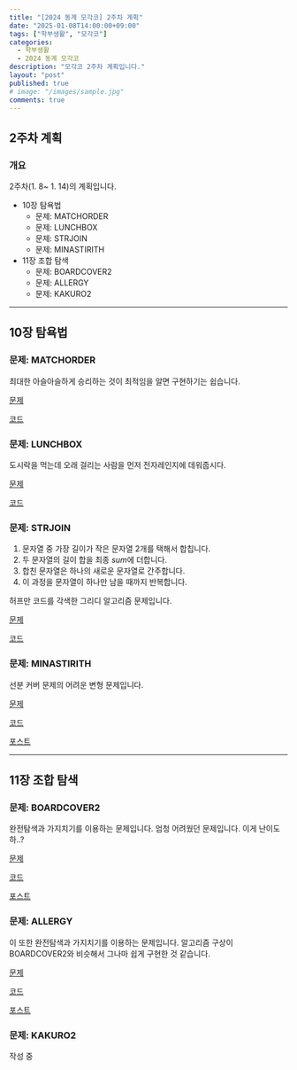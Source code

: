 ```yaml
---
title: "[2024 동계 모각코] 2주차 계획"
date: "2025-01-08T14:00:00+09:00"
tags: ["학부생활", "모각코"]
categories: 
  - 학부생활
  - 2024 동계 모각코
description: "모각코 2주차 계획입니다."
layout: "post"
published: true
# image: "/images/sample.jpg"
comments: true
---
```


## 2주차 계획
### 개요
2주차(1. 8~ 1. 14)의 계획입니다.
- 10장 탐욕법
  - 문제: MATCHORDER
  - 문제: LUNCHBOX
  - 문제: STRJOIN
  - 문제: MINASTIRITH
- 11장 조합 탐색
  - 문제: BOARDCOVER2
  - 문제: ALLERGY
  - 문제: KAKURO2

* * *

## 10장 탐욕법
### 문제: MATCHORDER
최대한 아슬아슬하게 승리하는 것이 최적임을 알면 구현하기는 쉽습니다.

[문제](https://algospot.com/judge/problem/read/MATCHORDER)

[코드](https://github.com/sossos5989/algospot/blob/main/matchorder.cc)

### 문제: LUNCHBOX
도시락을 먹는데 오래 걸리는 사람을 먼저 전자레인지에 데워줍시다.

[문제](https://algospot.com/judge/problem/read/LUNCHBOX)

[코드](https://github.com/sossos5989/algospot/blob/main/lunchbox.cc)

### 문제: STRJOIN
1. 문자열 중 가장 길이가 작은 문자열 2개를 택해서 합칩니다. 
2. 두 문자열의 길이 합을 최종 $sum$에 더합니다.
3. 합친 문자열은 하나의 새로운 문자열로 간주합니다.
4. 이 과정을 문자열이 하나만 남을 때까지 반복합니다.

허프만 코드를 각색한 그리디 알고리즘 문제입니다. 

[문제](https://algospot.com/judge/problem/read/STRJOIN)

[코드](https://github.com/sossos5989/algospot/blob/main/strjoin.cc)

### 문제: MINASTIRITH
선분 커버 문제의 어려운 변형 문제입니다.

[문제](https://algospot.com/judge/problem/read/MINASTIRITH)

[코드](https://github.com/sossos5989/algospot/blob/main/minastirith.cc)

[포스트](https://sossos5989.github.io/posts/%EC%95%8C%EA%B3%A0%EB%A6%AC%EC%A6%98/%EC%A2%85%EB%A7%8C%EB%B6%81/7/)

* * *

## 11장 조합 탐색
### 문제: BOARDCOVER2
완전탐색과 가지치기를 이용하는 문제입니다. 엄청 어려웠던 문제입니다. 이게 난이도 하..?

[문제](https://algospot.com/judge/problem/read/BOARDCOVER2) 

[코드](https://github.com/sossos5989/algospot/blob/main/boardcover2.cc)

[포스트](https://sossos5989.github.io/posts/%EC%95%8C%EA%B3%A0%EB%A6%AC%EC%A6%98/%EC%A2%85%EB%A7%8C%EB%B6%81/8/)

### 문제: ALLERGY
이 또한 완전탐색과 가지치기를 이용하는 문제입니다. 알고리즘 구상이 BOARDCOVER2와 비슷해서 그나마 쉽게 구현한 것 같습니다.

[문제](https://algospot.com/judge/problem/read/ALLERGY) 

[코드](https://github.com/sossos5989/algospot/blob/main/allergy.cc)

[포스트](https://sossos5989.github.io/posts/%EC%95%8C%EA%B3%A0%EB%A6%AC%EC%A6%98/%EC%A2%85%EB%A7%8C%EB%B6%81/9/)

### 문제: KAKURO2
작성 중